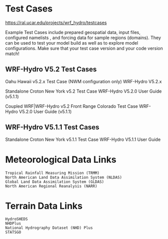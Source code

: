 # Test Cases
https://ral.ucar.edu/projects/wrf_hydro/testcases

Example Test Cases include prepared geospatial data, input files, configured namelists , and forcing data for sample regions (domains). They can be used to test your model build as well as to explore model configurations. Make sure that your test case version and your code version match!

## WRF-Hydro V5.2 Test Cases

Oahu Hawaii v5.2.x Test Case (NWM configuration only)
WRF-Hydro V5.2.x

Standalone Croton New York v5.2 Test Case
WRF-Hydro V5.2.0 User Guide (v5.1.1)

Coupled WRF|WRF-Hydro v5.2 Front Range Colorado Test Case
WRF-Hydro V5.2.0 User Guide (v5.1.1)

## WRF-Hydro V5.1.1 Test Cases

Standalone Croton New York v5.1.1 Test Case
WRF-Hydro V5.1.1 User Guide

# Meteorological Data Links
```
Tropical Rainfall Measuring Mission (TRMM)
North American Land Data Assimilation System (NLDAS)
Global Land Data Assimilation System (GLDAS)
North American Regional Reanalysis (NARR)
```

# Terrain Data Links
```
HydroSHEDS
NHDPlus
National Hydrography Dataset (NHD) Plus
STATSGO
```
